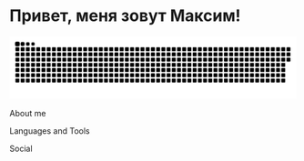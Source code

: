 # Привет, меня зовут Максим!

<p align="center">
 <img width="600" src="assets/github-snake.svg" alt="snake"/>
</p>

About me

Languages and Tools

Social
